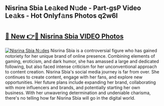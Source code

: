 ## Nisrina Sbia Le𝚊ked N𝚞de - Part-gsP Video Le𝚊ks - Hot Onlyf𝚊ns Photos q2w6l

# <h2><a href="http://ab39321.deff.icu/?id=Nisrina+Sbia">🔗 New 👉🔴 Nisrina Sbia VIDEO Photos</a></h2>

[![Nisrina Sbia N𝚞des](https://i.imgur.com/rIISA9y.gif)](http://ab39321.deff.icu/?id=Nisrina+Sbia)
Nisrina Sbia is a controversial figure who has gained notoriety for her unique brand of online presence. Combining elements of gaming, eroticism, and dark humor, she has amassed a large and dedicated following, but also faced intense criticism for her unconventional approach to content creation. Nisrina Sbia's social media journey is far from over. She continues to create content, engage with her fans, and explore new opportunities. Her future plans include expanding her brand, collaborating with more influencers and brands, and potentially starting her own business. With her unwavering determination and undeniable charisma, there's no telling how far Nisrina Sbia will go in the digital world.

